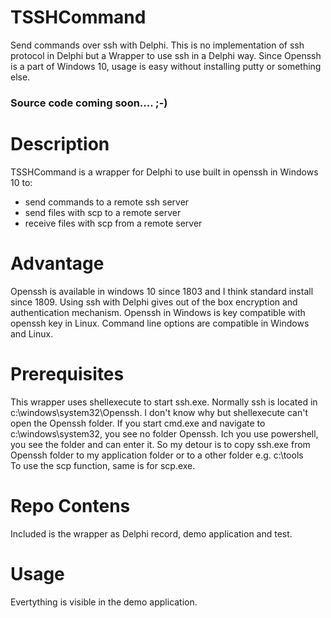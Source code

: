 # TSSHCommand
Send commands over ssh with Delphi. This is no implementation of ssh protocol in Delphi but a Wrapper to use ssh in a Delphi way. Since Openssh is a part of Windows 10, usage is easy without installing putty or something else.

### Source code coming soon.... ;-)

# Description
TSSHCommand is a wrapper for Delphi to use built in openssh in Windows 10 to:
- send commands to a remote ssh server
- send files with scp to a remote server
- receive files with scp from a remote server

# Advantage
Openssh is available in windows 10 since 1803 and I think standard install since 1809.
Using ssh with Delphi gives out of the box encryption and authentication mechanism.
Openssh in Windows is key compatible with openssh key in Linux.
Command line options are compatible in Windows and Linux.

# Prerequisites
This wrapper uses shellexecute to start ssh.exe. Normally ssh is located in c:\windows\system32\Openssh\.
I don't know why but shellexecute can't open the Openssh folder. If you start cmd.exe and navigate to c:\windows\system32\, you see no folder Openssh. Ich you use powershell, you see the folder and can enter it.
So my detour is to copy ssh.exe from Openssh folder to my application folder or to a other folder e.g. c:\tools\
To use the scp function, same is for scp.exe.


# Repo Contens 
Included is the wrapper as Delphi record, demo application and test.

# Usage
Evertything is visible in the demo application.
